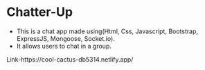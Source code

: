# Chatter-Up
<ul>
<li>This is a chat app made using(Html, Css, Javascript, Bootstrap, ExpressJS, Mongoose, Socket.io).</li>
<li>It allows users to chat in a group.</li>
</ul>
Link-https://cool-cactus-db5314.netlify.app/